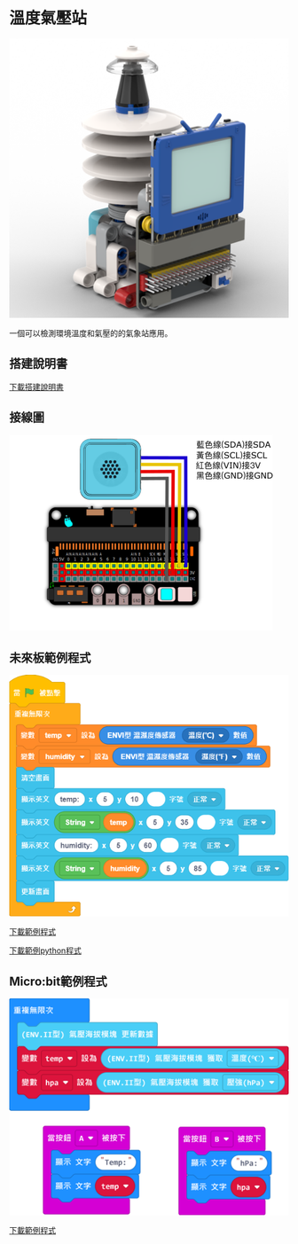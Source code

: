 # 溫度氣壓站

![](./images/temp_atmosphere.png)

一個可以檢測環境溫度和氣壓的的氣象站應用。

## 搭建說明書

[下載搭建說明書](https://github.com/kittenbothk/kittenbothk/raw/master/Kits/weatherstation/instructions/temp_atmosphere.pdf)

## 接線圖

![](./images/temp_atmosphere_wiring.png)

## 未來板範例程式

![](./images/temp_atmosphere_code.png)

[下載範例程式](https://github.com/kittenbothk/kittenbothk/raw/master/Kits/weatherstation/sb3/1_temp_hpa.sb3)

[下載範例python程式](https://github.com/kittenbothk/kittenbothk/raw/master/Kits/weatherstation/py/1_temp_hpa.py)

## Micro:bit範例程式

![](./images/temp_atmosphere_code_mc.png)

[下載範例程式](https://makecode.microbit.org/_2bzDffdpHh5A)